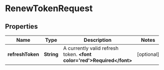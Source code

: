 
# RenewTokenRequest

## Properties
Name | Type | Description | Notes
------------ | ------------- | ------------- | -------------
**refreshToken** | **String** | A currently valid refresh token. **&lt;font color&#x3D;&#39;red&#39;&gt;Required&lt;/font&gt;** |  [optional]



